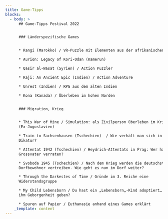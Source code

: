 ```yaml
---
title: Game-Tipps
blocks:
  - body: >
      ## Game-Tipps Festival 2022


      ### Länderspezifische Games


      * Rangi (Marokko) / VR-Puzzle mit Elementen aus der afrikanischen Kultur

      * Aurion: Legacy of Kori-Odan (Kamerun)

      * Qasir al-Wasat (Syrien) / Action Puzzler

      * Raji: An Ancient Epic (Indien) / Action Adventure

      * Unrest (Indien) / RPG aus dem alten Indien

      * Kona (Kanada) / Überleben im hohen Norden


      ### Migration, Krieg


      * This War of Mine / Simulation: als Zivilperson überleben im Krieg
      (Ex-Jugoslavien)

      * Train to Sachsenhausen (Tschechien)  / Wie verhält man sich in einer
      Dikatur?

      * Attentat 1942 (Tschechien) / Heydrich-Attentats in Prag: Wer hat
      Grossvater verraten?

      * Svoboda 1945 (Tschechien) / Nach dem Krieg werden die deutschstämmigen
      Dorfbewohner vertreiben. Wie geht es nun im Dorf weiter?

      * Through the Darkestes of Time / Gründe im 3. Reiche eine
      Widerstandsgruppe

      * My Child Lebensborn / Du hast ein „Lebensborn„-Kind adoptiert… kannst du
      ihm Geborgenheit geben?

      * Spuren auf Papier / Euthanasie anhand eines Games erklärt
    _template: content
---
```







